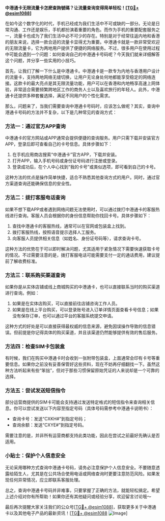 **中港通卡无限流量卡怎麽查詢號碼？让流量查询变得简单轻松！[[TG💪+ @esim1088](https://t.me/s/esim1088)]**

在如今这个数字化的时代，手机已经成为我们生活中不可或缺的一部分。无论是日常沟通、工作还是娱乐，手机都扮演着重要的角色。而作为手机的重要配套服务之一，流量卡也成为了我们生活中必不可少的存在。特别是对于经常往返内地和香港的朋友来说，选择一款合适的流量卡显得尤为重要。中港通卡就是一款非常受欢迎的无限流量卡，它为两地用户提供了便捷的网络服务。不过，很多用户在使用过程中可能会遇到一个问题：如何查询自己的中港通卡号码呢？今天我们就来详细解答这个问题，并分享一些实用的小技巧。

首先，让我们了解一下什么是中港通卡。中港通卡是一款专为内地与香港用户设计的流量卡，支持两地网络无缝切换，让用户无论身处何地都能享受稳定的网络连接。这款卡的最大亮点是其无限流量功能，用户可以在香港和内地畅享高速上网体验，非常适合需要频繁跨地区工作的商务人士以及喜欢旅行的年轻人。此外，中港通卡还提供多种套餐选择，满足不同用户的个性化需求。

那么，问题来了，当我们需要查询中港通卡号码时，应该怎么做呢？其实，查询中港通卡号码的方法并不复杂，以下是几种常见的查询方式：

### 方法一：通过官方APP查询

中港通卡的官方网站或APP通常会提供便捷的查询服务。用户只需下载并安装官方APP，登录后即可查看自己的卡号信息。具体步骤如下：

1. 在手机应用商店搜索“中港通卡”官方APP，下载并安装。
2. 打开APP，输入手机号码或身份证号码进行注册或登录。
3. 登录成功后，在个人中心找到“我的卡号”或类似选项，即可看到自己的卡号。

这种方法的优点是操作简单快捷，适合不熟悉其他查询方式的用户。同时，通过官方渠道查询还能确保信息的安全性。

### 方法二：拨打客服电话查询

如果不想下载APP或者遇到网络问题无法使用时，可以通过拨打中港通卡的客服热线进行查询。客服人员会根据你的身份信息帮助你找回卡号。具体步骤如下：

1. 查找中港通卡的客服热线，通常可以在官网或包装盒上找到。
2. 拨打客服热线，按照语音提示选择人工服务。
3. 向客服人员提供相关信息（如姓名、身份证号码等），请求查询卡号。

这种方法的优势在于可以即时解决问题，尤其适用于紧急情况下需要快速获取卡号的情况。不过需要注意的是，拨打客服电话可能需要支付一定的通话费用，建议提前了解收费标准。

### 方法三：联系购买渠道查询

如果你是从实体店铺或线上商城购买的中港通卡，也可以直接联系当时的购买渠道进行查询。例如：

1. 如果是在实体店购买，可以直接前往店铺咨询工作人员。
2. 如果是在线上平台购买，可以登录账号进入订单详情页面查看卡号信息；如果没有保存订单，也可以通过平台的客服系统提交申请。

这种方式的好处是可以直接获得最权威的信息来源，避免因误操作导致的信息错误。但前提是你记得具体的购买渠道，并且该渠道仍然能够提供有效的售后服务。

### 方法四：检查SIM卡包装盒

有时候，我们在购买中港通卡时会收到一张附带包装盒，上面通常会印有卡号等重要信息。如果你之前没有妥善保管好这些资料，现在不妨再仔细翻找一下。虽然这种方法听起来有些“笨拙”，但对于那些习惯保留原始凭证的人来说却是一个可靠的选择。

### 方法五：尝试发送短信指令

部分运营商提供的SIM卡可能会支持通过发送特定格式的短信指令来查询相关信息。你可以尝试发送以下内容至指定号码（具体号码需参考中港通卡说明书）：

- 查询卡号：发送“CXKH#”到指定号码；
- 查询余额：发送“CXYE#”到指定号码。

需要注意的是，并非所有运营商都支持此类功能，因此在尝试之前最好先确认是否适用。

### 小贴士：保护个人信息安全

无论采用哪种方式查询中港通卡号码，请务必注意保护个人信息安全。不要随意透露给陌生人，尤其是在公共场合使用电话或网络查询时更要注意防范风险。如果发现任何异常情况，应立即联系客服处理。

总之，查询中港通卡号码并非难事，只要掌握了正确的方法，就能轻松搞定。希望上述介绍对你有所帮助！如果你还有其他疑问或经验分享，欢迎留言讨论哦～

最后再次提醒大家关注我们的公众号[[TG💪+ @esim1088](https://t.me/s/esim1088)]，获取更多关于中港通卡以及其他电子产品的最新资讯！[[TG💪+ @esim1088](https://t.me/s/esim1088) ![Image](https://i.postimg.cc/4NQfJmqS/Snipaste-2025-05-13-00-14-12.png)]